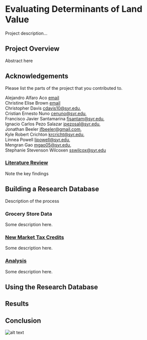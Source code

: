 # Evaluating Determinants of Land Value

Project description...

## Project Overview

Abstract here

## Acknowledgements

Please list the parts of the project that you contributed to.

Alejandro Alfaro Aco [email](mailto:aalfaroa@syr.edu)  
Christine Elise Brown [email](mailto:cbrown09@syr.edu>)  
Christopher Davis <cdavis10@syr.edu>,  
Cristian Ernesto Nuno <cenuno@syr.edu>,  
Francisco Javier Santamarina <fjsantam@syr.edu>,  
Ignacio Carlos Pezo Salazar <ipezosal@syr.edu>,  
Jonathan Beeler <jfbeeler@gmail.com>,  
Kyle Robert Crichton <krcricht@syr.edu>,  
Linnea Powell <lipowell@syr.edu>,  
Mengran Gao <mgao05@syr.edu>,  
Stephanie Stevenson Wilcoxen <sswilcox@syr.edu>  



### [Literature Review](litreview.md)

Note the key findings

## Building a Research Database

Description of the process


### Grocery Store Data  

Some description here.

### [New Market Tax Credits](Compile-Datasets.html)  

Some description here.

### [Analysis](Compile-Datasets.html)  

Some description here.



## Using the Research Database

## Results

## Conclusion



![alt text](http://research.kraeutli.com/wp-content/uploads/2013/11/artist-bubbles-closeup-1024x573.png)
